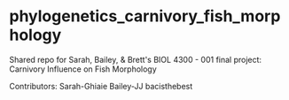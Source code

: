 # phylogenetics_carnivory_fish_morphology
Shared repo for Sarah, Bailey, & Brett's
BIOL 4300 - 001 final project: Carnivory Influence on Fish Morphology

Contributors:
Sarah-Ghiaie 
Bailey-JJ
bacisthebest
